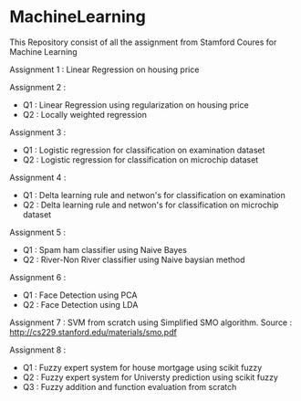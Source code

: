 # MachineLearning
This Repository consist of all the assignment from Stamford Coures for Machine Learning

Assignment 1 : Linear Regression on housing price

Assignment 2 : 
- Q1 : Linear Regression using regularization on housing price
- Q2 : Locally weighted regression

Assignment 3 : 
- Q1 : Logistic regression for classification on examination dataset
- Q2 : Logistic regression for classification on microchip dataset

Assignment 4 : 
- Q1 : Delta learning rule and netwon's for classification on examination
- Q2 : Delta learning rule and netwon's for classification on microchip dataset

Assignment 5 : 
- Q1 : Spam ham classifier using Naive Bayes
- Q2 : River-Non River classifier using Naive baysian method

Assignment 6 : 
- Q1 : Face Detection using PCA
- Q2 : Face Detection using LDA

Assignment 7 : SVM from scratch using Simplified SMO algorithm. Source : http://cs229.stanford.edu/materials/smo.pdf

Assignment 8 :
- Q1 : Fuzzy expert system for house mortgage using scikit fuzzy
- Q2 : Fuzzy expert system for Universty prediction using scikit fuzzy
- Q3 : Fuzzy addition and function evaluation from scratch
